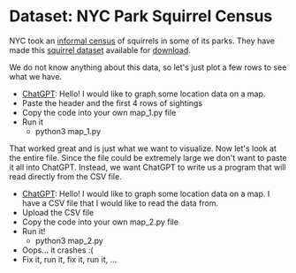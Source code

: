 # Dataset: NYC Park Squirrel Census

NYC took an [informal census](https://www.thesquirrelcensus.com/) of squirrels in some of its parks. They have made this [squirrel dataset](https://www.dropbox.com/s/b97hxtsthbidl34/squirrel-data.csv?dl=0) available for [download](https://www.dropbox.com/scl/fi/is2yaa5gz1of32xo1xwvd/squirrel-data.csv?rlkey=sao5wj2tqd98nzs6rsi5k7ot6&e=1&dl=1).

We do not know anything about this data, so let's just plot a few rows to see what we have.
* [ChatGPT](https://chatgpt.com/): Hello! I would like to graph some location data on a map.
* Paste the header and the first 4 rows of sightings
* Copy the code into your own map_1.py file
* Run it
  * python3 map_1.py

That worked great and is just what we want to visualize. Now let's look at the entire file. Since the file could be extremely large we don't want to paste it all into ChatGPT. Instead, we want ChatGPT to write us a program that will read directly from the CSV file.
* [ChatGPT](https://chatgpt.com/): Hello! I would like to graph some location data on a map. I have a CSV file that I would like to read the data from.
* Upload the CSV file
* Copy the code into your own map_2.py file
* Run it!
  * python3 map_2.py
* Oops... it crashes :(
* Fix it, run it, fix it, run it, ...

